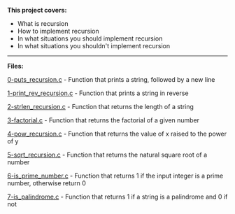 **This project covers:**
* What is recursion
* How to implement recursion 
* In what situations you should implement recursion
* In what situations you shouldn't implement recursion 
___
**Files:**

[0-puts_recursion.c](/0x06-pointers_arrays_strings/0-pots_recursion.c) - Function that prints a string, followed by a new line

[1-print_rev_recursion.c](/0x06-pointers_arrays_strings/1-print_rev.c) - Function that prints a string in reverse

[2-strlen_recursion.c](/0x06-pointers_arrays_strings/2-strlen.c) - Function that returns the length of a string

[3-factorial.c](/0x06-pointers_arrays_strings/3-factorial.c) - Function that returns the factorial of a given number

[4-pow_recursion.c](/0x06-pointers_arrays_strings/4-pow_recursion.c) - Function that returns the value of x raised to the power of y

[5-sqrt_recursion.c](/0x06-pointers_arrays_strings/5-sqrt_recursion.c) - Function that returns the natural square root of a number

[6-is_prime_number.c](/0x06-pointers_arrays_strings/6-is_prime_number.c) - Function that returns 1 if the input integer is a prime number, otherwise return 0

[7-is_palindrome.c](/0x06-pointers_arrays_strings/7-is_palindrome.c) - Function that returns 1 if a string is a palindrome and 0 if not
